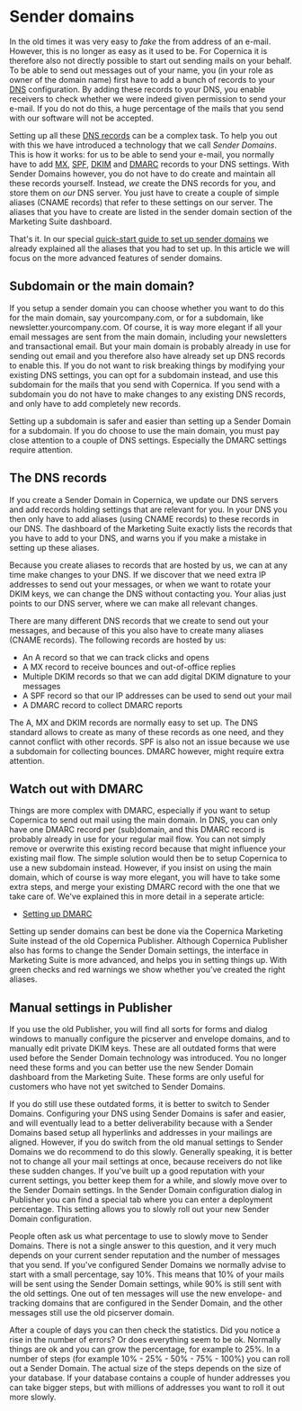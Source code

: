# Sender domains

In the old times it was very easy to *fake* the from address of an e-mail. However, 
this is no longer as easy as it used to be. For Copernica it is therefore
also not directly possible to start out sending mails on your behalf. To be able 
to send out messages out of your name, you (in your role as owner of the domain name) first
have to add a bunch of records to your [DNS](./dns.md) configuration. By adding
these records to your DNS, you enable receivers to check whether we were indeed 
given permission to send your e-mail. If you do not do this, a huge percentage 
of the mails that you send with our software will not be accepted.

Setting up all these [DNS records](./dns.md) can be a complex task. To help you 
out with this we have introduced a technology that we call *Sender Domains*.
This is how it works: for us to be able to send your e-mail, you normally have to add
[MX](./mx.md), [SPF](./spf.md), [DKIM](./dkim.md) and [DMARC](./dmarc.md) 
records to your DNS settings. With Sender Domains however, you do not have to
do create and maintain all these records yourself. Instead, *we* create the DNS 
records for you, and store them on *our* DNS server. You just have to create a 
couple of simple aliases (CNAME records) that refer to these settings on our server.
The aliases that you have to create are listed in the sender domain section of
the Marketing Suite dashboard.

That's it. In our special [quick-start guide to set up sender domains](./quick-sender-domain-guide.md)
we already explained all the aliases that you had to set up. In this article we
will focus on the more advanced features of sender domains.


## Subdomain or the main domain?

If you setup a sender domain you can choose whether you want to do this for the
main domain, say yourcompany.com, or for a subdomain, like newsletter.yourcompany.com.
Of course, it is way more elegant if all your email messages are sent from the
main domain, including your newsletters and transactional email. But your main domain 
is probably already in use for sending out email and you therefore also have already 
set up DNS records to enable this. If you do not want to risk breaking things by 
modifying your existing DNS settings, you can opt for a subdomain instead, and use 
this subdomain for the mails that you send with Copernica. If you send with a 
subdomain you do not have to make changes to any existing DNS records, and only
have to add completely new records.

Setting up a subdomain is safer and easier than setting up a Sender Domain for
a subdomain. If you do choose to use the main domain, you must pay close attention 
to a couple of DNS settings. Especially the DMARC settings require attention.


## The DNS records

If you create a Sender Domain in Copernica, we update our DNS servers and add 
records holding settings that are relevant for you. In your DNS you 
then only have to add aliases (using CNAME records) to these records in our DNS. 
The dashboard of the Marketing Suite exactly lists the records that you have to 
add to your DNS, and warns you if you make a mistake in setting up these aliases.

Because you create aliases to records that are hosted by us, we can at any time
make changes to your DNS. If we discover that we need extra IP addresses
to send out your messages, or when we want to rotate your DKIM keys, we can change
the DNS without contacting you. Your alias just points to our DNS
server, where we can make all relevant changes.

There are many different DNS records that we create to send out your messages,
and because of this you also have to create many aliases (CNAME records). The
following records are hosted by us:

* An A record so that we can track clicks and opens
* A MX record to receive bounces and out-of-office replies
* Multiple DKIM records so that we can add digital DKIM dignature to your messages
* A SPF record so that our IP addresses can be used to send out your mail
* A DMARC record to collect DMARC reports

The A, MX and DKIM records are normally easy to set up. The DNS standard allows
to create as many of these records as one need, and they cannot conflict with 
other records. SPF is also not an issue because we use a subdomain for collecting
bounces. DMARC however, might require extra attention.


## Watch out with DMARC

Things are more complex with DMARC, especially if you want to setup Copernica to
send out mail using the main domain. In DNS, you can only
have one DMARC record per (sub)domain, and this DMARC record is probably already
in use for your regular mail flow. You can not simply remove or overwrite this
existing record because that might influence your existing mail flow. The simple
solution would then be to setup Copernica to use a new subdomain instead. However,
if you insist on using the main domain, which of course is way more elegant, you
will have to take some extra steps, and merge your existing DMARC record with the
one that we take care of. We've explained this in more detail in a seperate article:

* [Setting up DMARC](./dmarc.md)

Setting up sender domains can best be done via the Copernica Marketing Suite instead
of the old Copernica Publisher. Although Copernica Publisher also has forms to 
change the Sender Domain settings, the interface in Marketing Suite is more 
advanced, and helps you in setting things up. With green checks and red
warnings we show whether you've created the right aliases.


## Manual settings in Publisher

If you use the old Publisher, you will find all sorts for forms and dialog windows
to manually configure the picserver and envelope domains, and to manually edit private 
DKIM keys. These are all outdated forms that were used before the Sender Domain
technology was introduced. You no longer need these forms and you can better use
the new Sender Domain dashboard from the Marketing Suite. These forms are only 
useful for customers who have not yet switched to Sender Domains.

If you do still use these outdated forms, it is better to switch to Sender Domains.
Configuring your DNS using Sender Domains is safer and easier, and will eventually
lead to a better deliverability because with a Sender Domains based setup all hyperlinks 
and addresses in your mailings are aligned. However, if you do switch from the old manual settings 
to Sender Domains we do recommend to do this slowly. Generally speaking, it is 
better not to change all your mail settings at once, because receivers do not like 
these sudden changes. If you've built up a good reputation with your current settings,
you better keep them for a while, and slowly move over to the Sender Domain settings.
In the Sender Domain configuration dialog in Publisher you can find a special tab 
where you can enter a deployment percentage. This setting allows you to slowly 
roll out your new Sender Domain configuration.

People often ask us what percentage to use to slowly move to Sender Domains. 
There is not a single answer to this question, and it very much depends on your 
current sender reputation and the number of messages that you send. If you've
configured Sender Domains we normally advise to start with a small percentage, 
say 10%. This means that 10% of your mails will be sent using the Sender Domain
settings, while 90% is still sent with the old settings. One out of ten messages
will use the new envelope- and tracking domains that are configured in the 
Sender Domain, and the other messages still use the old picserver domain.

After a couple of days you can then check the statistics. Did you notice a rise
in the number of errors? Or does everything seem to be ok. Normally things are
ok and you can grow the percentage, for example to 25%. In a number of steps
(for example 10% - 25% - 50% - 75% - 100%) you can roll out a Sender Domain. 
The actual size of the steps depends on the size of your database. If your database
contains a couple of hunder addresses you can take bigger steps, but with
millions of addresses you want to roll it out more slowly.
